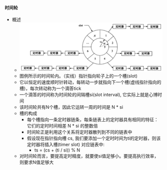 #### 时间轮
- 概述
  - ![avatar](images/../../images/wheel_timer_1.png)
  - 图例所示的时间轮内。（实线）指针指向轮子上的一个槽(slot)
  - 它以恒定的速度顺时针转动，每转动一步就指向下一个槽(虚线指针指向的槽)，每次转动称为一个滴答tick
  - 一个滴答的时间称为时间轮的间隔槽si(slot interval), 它实际上就是心博时间
  - 该时间轮共有N个槽，因此它运转一周的时间是 N * si
  - 槽的构成
    - 每个槽指向一条定时器链条，每条链表上的定时器具有相同的特征：它们的定时时间相差 N * si 的整数倍
    - 时间轮正是利用这个关系将定时器散列到不同的链表中
    - 假设现在指针指向槽 cs, 我们要添加一个定时时间为ti的定时器，则该定时器将插入槽(timer slot) 对应链表中: 
      - ts = (cs + (ti / si)) % N
  - 对时间轮而言，要提高定时精度，就要使si值足够小。要提高执行效率，则要求N值足够大